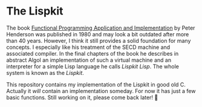 # The Lispkit

The book [Functional Programming Application and Implementation](https://www.goodreads.com/book/show/5838062-functional-programming-application-and-implementation) by Peter Henderson was published in 1980 and may look a bit outdated after more than 40 years. However, I think it still provides a solid foundation for many concepts. I especially like his treatment of the SECD machine and associated compiler. In the final chapters of the book he describes in abstract Algol an implementation of such a virtual machine and an interpreter for a simple Lisp language he calls *Lispkit Lisp*. The whole system is known as the *Lispkit*.

This repository contains my implementation of the Lispkit in good old C. Actually it *will* contain an implementation someday. For now it has just a few basic functions. Still working on it, please come back later! 🙂
